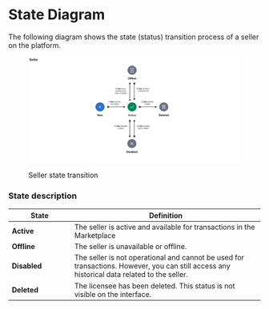 # State Diagram

The following diagram shows the state (status) transition process of a seller on the platform.

<figure><img src="../../../../.gitbook/assets/state_diagram_seller.png" alt=""><figcaption><p>Seller state transition</p></figcaption></figure>

### State description

<table><thead><tr><th width="111">State</th><th>Definition</th></tr></thead><tbody><tr><td><strong>Active</strong></td><td>The seller is active and available for transactions in the Marketplace</td></tr><tr><td><strong>Offline</strong></td><td>The seller is unavailable or offline.</td></tr><tr><td><strong>Disabled</strong></td><td>The seller is not operational and cannot be used for transactions. However, you can still access any historical data related to the seller.</td></tr><tr><td><strong>Deleted</strong></td><td>The licensee has been deleted. This status is not visible on the interface.</td></tr></tbody></table>
